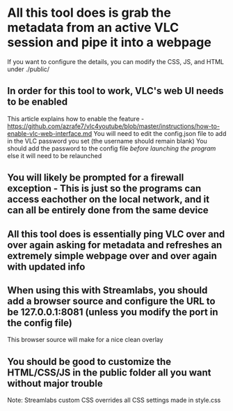 # All this tool does is grab the metadata from an active VLC session and pipe it into a webpage
If you want to configure the details, you can modify the CSS, JS, and HTML under ./public/

## In order for this tool to work, VLC's web UI needs to be enabled
This article explains how to enable the feature - https://github.com/azrafe7/vlc4youtube/blob/master/instructions/how-to-enable-vlc-web-interface.md
You will need to edit the config.json file to add in the VLC password you set (the username should remain blank)
You should add the password to the config file *before launching the program* else it will need to be relaunched

## You will likely be prompted for a firewall exception - This is just so the programs can access eachother on the local network, and it can all be entirely done from the same device

## All this tool does is essentially ping VLC over and over again asking for metadata and refreshes an extremely simple webpage over and over again with updated info

## When using this with Streamlabs, you should add a browser source and configure the URL to be 127.0.0.1:8081 (unless you modify the port in the config file)
This browser source will make for a nice clean overlay

## You should be good to customize the HTML/CSS/JS in the public folder all you want without major trouble
Note: Streamlabs custom CSS overrides all CSS settings made in style.css